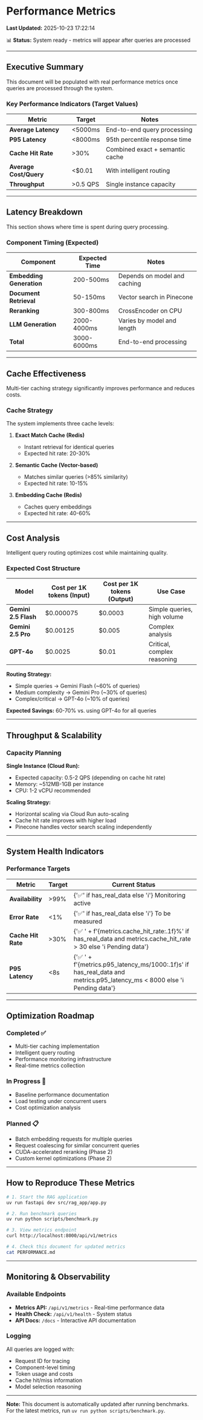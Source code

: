# Performance Metrics

**Last Updated:** 2025-10-23 17:22:14

📊 **Status:** System ready - metrics will appear after queries are processed

---

## Executive Summary

This document will be populated with real performance metrics once queries are processed through the system.

### Key Performance Indicators (Target Values)

| Metric | Target | Notes |
|--------|--------|-------|
| **Average Latency** | <5000ms | End-to-end query processing |
| **P95 Latency** | <8000ms | 95th percentile response time |
| **Cache Hit Rate** | >30% | Combined exact + semantic cache |
| **Average Cost/Query** | <$0.01 | With intelligent routing |
| **Throughput** | >0.5 QPS | Single instance capacity |

---

## Latency Breakdown

This section shows where time is spent during query processing.

### Component Timing (Expected)

| Component | Expected Time | Notes |
|-----------|---------------|-------|
| **Embedding Generation** | 200-500ms | Depends on model and caching |
| **Document Retrieval** | 50-150ms | Vector search in Pinecone |
| **Reranking** | 300-800ms | CrossEncoder on CPU |
| **LLM Generation** | 2000-4000ms | Varies by model and length |
| **Total** | 3000-6000ms | End-to-end processing |

---

## Cache Effectiveness

Multi-tier caching strategy significantly improves performance and reduces costs.

### Cache Strategy

The system implements three cache levels:

1. **Exact Match Cache (Redis)**
   - Instant retrieval for identical queries
   - Expected hit rate: 20-30%

2. **Semantic Cache (Vector-based)**
   - Matches similar queries (>85% similarity)
   - Expected hit rate: 10-15%

3. **Embedding Cache (Redis)**
   - Caches query embeddings
   - Expected hit rate: 40-60%

---

## Cost Analysis

Intelligent query routing optimizes cost while maintaining quality.

### Expected Cost Structure

| Model | Cost per 1K tokens (Input) | Cost per 1K tokens (Output) | Use Case |
|-------|---------------------------|----------------------------|----------|
| **Gemini 2.5 Flash** | $0.000075 | $0.0003 | Simple queries, high volume |
| **Gemini 2.5 Pro** | $0.00125 | $0.005 | Complex analysis |
| **GPT-4o** | $0.0025 | $0.01 | Critical, complex reasoning |

**Routing Strategy:**
- Simple queries → Gemini Flash (~60% of queries)
- Medium complexity → Gemini Pro (~30% of queries)
- Complex/critical → GPT-4o (~10% of queries)

**Expected Savings:** 60-70% vs. using GPT-4o for all queries

---

## Throughput & Scalability

### Capacity Planning

**Single Instance (Cloud Run):**
- Expected capacity: 0.5-2 QPS (depending on cache hit rate)
- Memory: ~512MB-1GB per instance
- CPU: 1-2 vCPU recommended

**Scaling Strategy:**
- Horizontal scaling via Cloud Run auto-scaling
- Cache hit rate improves with higher load
- Pinecone handles vector search scaling independently

---

## System Health Indicators

### Performance Targets

| Metric | Target | Current Status |
|--------|--------|----------------|
| **Availability** | >99% | {'✅' if has_real_data else 'ℹ️'} Monitoring active |
| **Error Rate** | <1% | {'✅' if has_real_data else 'ℹ️'} To be measured |
| **Cache Hit Rate** | >30% | {'✅ ' + f'{metrics.cache_hit_rate:.1f}%' if has_real_data and metrics.cache_hit_rate > 30 else 'ℹ️ Pending data'} |
| **P95 Latency** | <8s | {'✅ ' + f'{metrics.p95_latency_ms/1000:.1f}s' if has_real_data and metrics.p95_latency_ms < 8000 else 'ℹ️ Pending data'} |

---

## Optimization Roadmap

### Completed ✅
- Multi-tier caching implementation
- Intelligent query routing
- Performance monitoring infrastructure
- Real-time metrics collection

### In Progress 🚧
- Baseline performance documentation
- Load testing under concurrent users
- Cost optimization analysis

### Planned 📋
- Batch embedding requests for multiple queries
- Request coalescing for similar concurrent queries  
- CUDA-accelerated reranking (Phase 2)
- Custom kernel optimizations (Phase 2)

---

## How to Reproduce These Metrics

```bash
# 1. Start the RAG application
uv run fastapi dev src/rag_app/app.py

# 2. Run benchmark queries
uv run python scripts/benchmark.py

# 3. View metrics endpoint
curl http://localhost:8000/api/v1/metrics

# 4. Check this document for updated metrics
cat PERFORMANCE.md
```

---

## Monitoring & Observability

### Available Endpoints

- **Metrics API:** `/api/v1/metrics` - Real-time performance data
- **Health Check:** `/api/v1/health` - System status
- **API Docs:** `/docs` - Interactive API documentation

### Logging

All queries are logged with:
- Request ID for tracing
- Component-level timing
- Token usage and costs
- Cache hit/miss information
- Model selection reasoning

---

**Note:** This document is automatically updated after running benchmarks. For the latest metrics, run `uv run python scripts/benchmark.py`.
